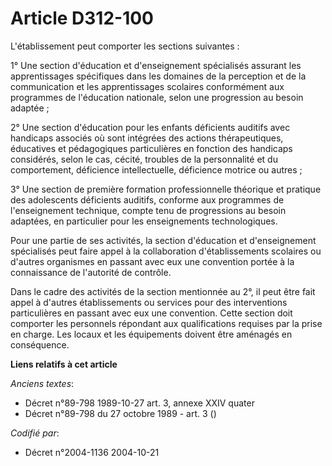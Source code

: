 # Article D312-100

L'établissement peut comporter les sections suivantes :

1° Une section d'éducation et d'enseignement spécialisés assurant les apprentissages spécifiques dans les domaines de la
perception et de la communication et les apprentissages scolaires conformément aux programmes de l'éducation nationale, selon
une progression au besoin adaptée ;

2° Une section d'éducation pour les enfants déficients auditifs avec handicaps associés où sont intégrées des actions
thérapeutiques, éducatives et pédagogiques particulières en fonction des handicaps considérés, selon le cas, cécité, troubles
de la personnalité et du comportement, déficience intellectuelle, déficience motrice ou autres ;

3° Une section de première formation professionnelle théorique et pratique des adolescents déficients auditifs, conforme aux
programmes de l'enseignement technique, compte tenu de progressions au besoin adaptées, en particulier pour les enseignements
technologiques.

Pour une partie de ses activités, la section d'éducation et d'enseignement spécialisés peut faire appel à la collaboration
d'établissements scolaires ou d'autres organismes en passant avec eux une convention portée à la connaissance de l'autorité
de contrôle.

Dans le cadre des activités de la section mentionnée au 2°, il peut être fait appel à d'autres établissements ou services
pour des interventions particulières en passant avec eux une convention. Cette section doit comporter les personnels
répondant aux qualifications requises par la prise en charge. Les locaux et les équipements doivent être aménagés en
conséquence.

**Liens relatifs à cet article**

_Anciens textes_:

  - Décret n°89-798 1989-10-27 art. 3, annexe XXIV quater
  - Décret n°89-798 du 27 octobre 1989 - art. 3 ()

_Codifié par_:

  - Décret n°2004-1136 2004-10-21
